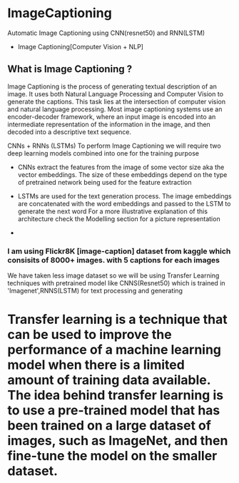 # ImageCaptioning
Automatic Image Captioning using CNN(resnet50) and RNN(LSTM)
- Image Captioning[Computer Vision + NLP]
## What is Image Captioning ?
Image Captioning is the process of generating textual description of an image. It uses both Natural Language Processing and Computer Vision to generate the captions. This task lies at the intersection of computer vision and natural language processing. Most image captioning systems use an encoder-decoder framework, where an input image is encoded into an intermediate representation of the information in the image, and then decoded into a descriptive text sequence.

CNNs + RNNs (LSTMs)
To perform Image Captioning we will require two deep learning models combined into one for the training purpose

- CNNs extract the features from the image of some vector size aka the vector embeddings. The size of these embeddings depend on the type of pretrained network being used for the feature extraction

- LSTMs are used for the text generation process. The image embeddings are concatenated with the word embeddings and passed to the LSTM to generate the next word For a more illustrative explanation of this architecture check the Modelling section for a picture representation
- 
### I am using Flickr8K [image-caption] dataset from kaggle which consisits of 8000+ images. with 5 captions for each images
We have taken less image dataset so we will be using Transfer Learning techniques with pretrained model like CNNS(Resnet50) which is trained in 'Imagenet',RNNS(LSTM) for text processing and generating

# Transfer learning is a technique that can be used to improve the performance of a machine learning model when there is a limited amount of training data available. The idea behind transfer learning is to use a pre-trained model that has been trained on a large dataset of images, such as ImageNet, and then fine-tune the model on the smaller dataset.
